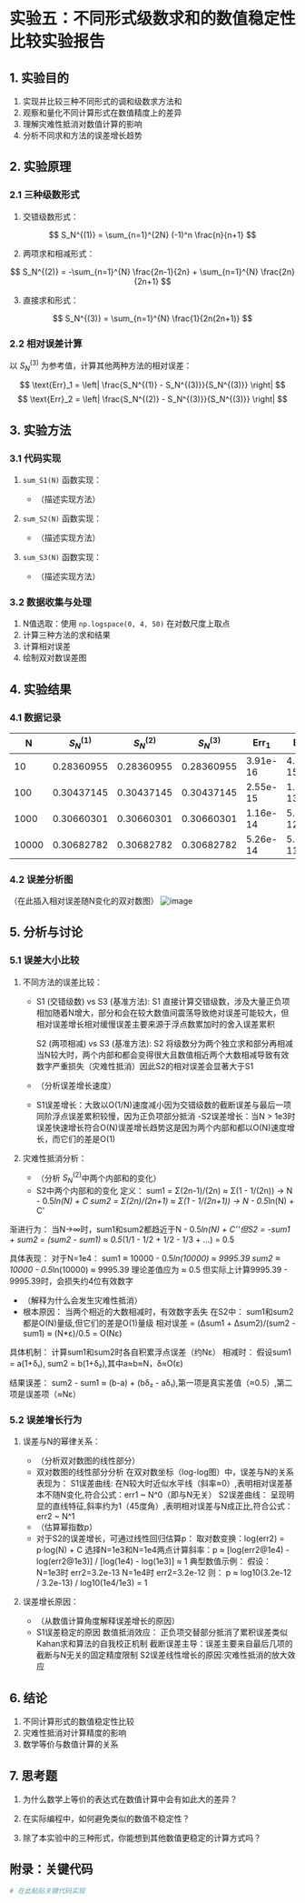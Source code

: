 # 实验五：不同形式级数求和的数值稳定性比较实验报告

## 1. 实验目的
1. 实现并比较三种不同形式的调和级数求方法和
2. 观察和量化不同计算形式在数值精度上的差异
3. 理解灾难性抵消对数值计算的影响
4. 分析不同求和方法的误差增长趋势

## 2. 实验原理
### 2.1 三种级数形式
1. 交错级数形式：

$$ S_N^{(1)} = \sum_{n=1}^{2N} (-1)^n \frac{n}{n+1} $$

2. 两项求和相减形式：

$$ S_N^{(2)} = -\sum_{n=1}^{N} \frac{2n-1}{2n} + \sum_{n=1}^{N} \frac{2n}{2n+1} $$

3. 直接求和形式：

$$ S_N^{(3)} = \sum_{n=1}^{N} \frac{1}{2n(2n+1)} $$

### 2.2 相对误差计算
以 $S_N^{(3)}$ 为参考值，计算其他两种方法的相对误差：

$$ \text{Err}_1 = \left| \frac{S_N^{(1)} - S_N^{(3)}}{S_N^{(3)}} \right| $$
$$ \text{Err}_2 = \left| \frac{S_N^{(2)} - S_N^{(3)}}{S_N^{(3)}} \right| $$

## 3. 实验方法
### 3.1 代码实现
1. `sum_S1(N)` 函数实现：
   - （描述实现方法）

2. `sum_S2(N)` 函数实现：
   - （描述实现方法）

3. `sum_S3(N)` 函数实现：
   - （描述实现方法）

### 3.2 数据收集与处理
1. N值选取：使用 `np.logspace(0, 4, 50)` 在对数尺度上取点
2. 计算三种方法的求和结果
3. 计算相对误差
4. 绘制双对数误差图

## 4. 实验结果
### 4.1 数据记录
| N | $S_N^{(1)}$ | $S_N^{(2)}$ | $S_N^{(3)}$ | $\text{Err}_1$ | $\text{Err}_2$ |
|---|-------------|-------------|-------------|----------------|----------------|
| 10 |  0.28360955          |     0.28360955        |     0.28360955        |      3.91e-16          |   4.70e-15             |
| 100 |   0.30437145        |   0.30437145          |     0.30437145        |      2.55e-15          |  1.51e-13              |
| 1000 |     0.30660301     |         0.30660301    |     0.30660301        |     1.16e-14           |     5.75e-12           |
| 10000 |   0.30682782      |    0.30682782         |      0.30682782       |      5.26e-14          |     5.62e-11           |

### 4.2 误差分析图
（在此插入相对误差随N变化的双对数图）
![image](https://github.com/user-attachments/assets/c9c442ca-d9bf-40f2-9ae8-89740ab29196)

## 5. 分析与讨论
### 5.1 误差大小比较
1. 不同方法的误差比较：
   - S1 (交错级数) vs S3 (基准方法):
S1 直接计算交错级数，涉及大量正负项相加随着N增大，部分和会在较大数值间震荡导致绝对误差可能较大，但相对误差增长相对缓慢误差主要来源于浮点数累加时的舍入误差累积

     S2 (两项相减) vs S3 (基准方法):
S2 将级数分为两个独立求和部分再相减当N较大时，两个内部和都会变得很大且数值相近两个大数相减导致有效数字严重损失（灾难性抵消）因此S2的相对误差会显著大于S1
   - （分析误差增长速度）
   - S1误差增长：大致以O(1/N)速度减小因为交错级数的截断误差与最后一项同阶浮点误差累积较慢，因为正负项部分抵消
   -S2误差增长：当N > 1e3时误差快速增长符合O(N)误差增长趋势这是因为两个内部和都以O(N)速度增长，而它们的差是O(1)

2. 灾难性抵消分析：
   - （分析 $S_N^{(2)}$中两个内部和的变化）
   -  S2中两个内部和的变化
定义：
sum1 = Σ(2n-1)/(2n) ≈ Σ(1 - 1/(2n)) → N - 0.5*ln(N) + C
sum2 = Σ(2n)/(2n+1) ≈ Σ(1 - 1/(2n+1)) → N - 0.5*ln(N) + C'

渐进行为：
当N→∞时，sum1和sum2都趋近于N - 0.5*ln(N) + C''但S2 = -sum1 + sum2 = (sum2 - sum1) ≈ 0.5*(1/1 - 1/2 + 1/2 - 1/3 + ...) = 0.5

具体表现：
对于N=1e4：
sum1 ≈ 10000 - 0.5*ln(10000) ≈ 9995.39
sum2 ≈ 10000 - 0.5*ln(10000) ≈ 9995.39
理论差值应为 ≈ 0.5
但实际上计算9995.39 - 9995.39时，会损失约4位有效数字
   - （解释为什么会发生灾难性抵消）
   - 根本原因：
当两个相近的大数相减时，有效数字丢失
在S2中：
sum1和sum2都是O(N)量级,但它们的差是O(1)量级
相对误差 = (Δsum1 + Δsum2)/(sum2 - sum1) ≈ (N*ε)/0.5 = O(Nε)

具体机制：
计算sum1和sum2时各自积累浮点误差（约Nε）
相减时：
假设sum1 = a(1+δ₁), sum2 = b(1+δ₂),其中a≈b≈N，δ≈O(ε)

结果误差：
sum2 - sum1 ≈ (b-a) + (bδ₂ - aδ₁),第一项是真实差值（≈0.5）,第二项是误差项（≈Nε）

### 5.2 误差增长行为
1. 误差与N的幂律关系：
   - （分析双对数图的线性部分）
   - 双对数图的线性部分分析
在双对数坐标（log-log图）中，误差与N的关系表现为：
S1误差曲线:
在N较大时近似水平线（斜率≈0）,表明相对误差基本不随N变化,符合公式：err1 ~ N^0（即与N无关）
S2误差曲线：
呈现明显的直线特征,斜率约为1（45度角）,表明相对误差与N成正比,符合公式：err2 ~ N^1
   - （估算幂指数p）
   - 对于S2的误差增长，可通过线性回归估算p：
     取对数变换：log(err2) = p·log(N) + C
     选择N=1e3和N=1e4两点计算斜率：p ≈ [log(err2@1e4) - log(err2@1e3)] / [log(1e4) - log(1e3)] ≈ 1
典型数值示例：
假设：
N=1e3时 err2=3.2e-13
N=1e4时 err2=3.2e-12
则：
p ≈ log10(3.2e-12 / 3.2e-13) / log10(1e4/1e3) = 1

2. 误差增长原因：
   - （从数值计算角度解释误差增长的原因）
   - S1误差稳定的原因
数值抵消效应：
正负项交替部分抵消了累积误差类似Kahan求和算法的自我校正机制
截断误差主导：误差主要来自最后几项的截断与N无关的固定精度限制
S2误差线性增长的原因:灾难性抵消的放大效应

## 6. 结论
1. 不同计算形式的数值稳定性比较
2. 灾难性抵消对计算精度的影响
3. 数学等价与数值计算的关系

## 7. 思考题
1. 为什么数学上等价的表达式在数值计算中会有如此大的差异？

2. 在实际编程中，如何避免类似的数值不稳定性？

3. 除了本实验中的三种形式，你能想到其他数值更稳定的计算方式吗？

## 附录：关键代码
```python
# 在此粘贴关键代码实现
```

